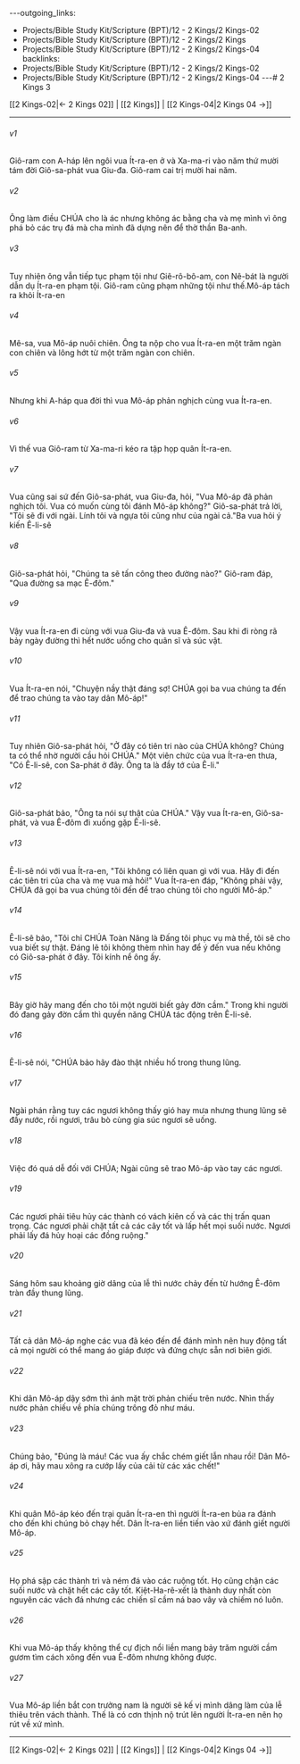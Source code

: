 ---outgoing_links:
  - Projects/Bible Study Kit/Scripture (BPT)/12 - 2 Kings/2 Kings-02
  - Projects/Bible Study Kit/Scripture (BPT)/12 - 2 Kings/2 Kings
  - Projects/Bible Study Kit/Scripture (BPT)/12 - 2 Kings/2 Kings-04
backlinks:
  - Projects/Bible Study Kit/Scripture (BPT)/12 - 2 Kings/2 Kings-02
  - Projects/Bible Study Kit/Scripture (BPT)/12 - 2 Kings/2 Kings-04
---# 2 Kings 3

[[2 Kings-02|← 2 Kings 02]] | [[2 Kings]] | [[2 Kings-04|2 Kings 04 →]]
***



###### v1 
Giô-ram con A-háp lên ngôi vua Ít-ra-en ở và Xa-ma-ri vào năm thứ mười tám đời Giô-sa-phát vua Giu-đa. Giô-ram cai trị mười hai năm. 

###### v2 
Ông làm điều CHÚA cho là ác nhưng không ác bằng cha và mẹ mình vì ông phá bỏ các trụ đá mà cha mình đã dựng nên để thờ thần Ba-anh. 

###### v3 
Tuy nhiên ông vẫn tiếp tục phạm tội như Giê-rô-bô-am, con Nê-bát là người dẫn dụ Ít-ra-en phạm tội. Giô-ram cũng phạm những tội như thế.Mô-áp tách ra khỏi Ít-ra-en 

###### v4 
Mê-sa, vua Mô-áp nuôi chiên. Ông ta nộp cho vua Ít-ra-en một trăm ngàn con chiên và lông hớt từ một trăm ngàn con chiên. 

###### v5 
Nhưng khi A-háp qua đời thì vua Mô-áp phản nghịch cùng vua Ít-ra-en. 

###### v6 
Vì thế vua Giô-ram từ Xa-ma-ri kéo ra tập họp quân Ít-ra-en. 

###### v7 
Vua cũng sai sứ đến Giô-sa-phát, vua Giu-đa, hỏi, "Vua Mô-áp đã phản nghịch tôi. Vua có muốn cùng tôi đánh Mô-áp không?" Giô-sa-phát trả lời, "Tôi sẽ đi với ngài. Lính tôi và ngựa tôi cũng như của ngài cả."Ba vua hỏi ý kiến Ê-li-sê 

###### v8 
Giô-sa-phát hỏi, "Chúng ta sẽ tấn công theo đường nào?" Giô-ram đáp, "Qua đường sa mạc Ê-đôm." 

###### v9 
Vậy vua Ít-ra-en đi cùng với vua Giu-đa và vua Ê-đôm. Sau khi đi ròng rã bảy ngày đường thì hết nước uống cho quân sĩ và súc vật. 

###### v10 
Vua Ít-ra-en nói, "Chuyện nầy thật đáng sợ! CHÚA gọi ba vua chúng ta đến để trao chúng ta vào tay dân Mô-áp!" 

###### v11 
Tuy nhiên Giô-sa-phát hỏi, "Ở đây có tiên tri nào của CHÚA không? Chúng ta có thể nhờ người cầu hỏi CHÚA." Một viên chức của vua Ít-ra-en thưa, "Có Ê-li-sê, con Sa-phát ở đây. Ông ta là đầy tớ của Ê-li." 

###### v12 
Giô-sa-phát bảo, "Ông ta nói sự thật của CHÚA." Vậy vua Ít-ra-en, Giô-sa-phát, và vua Ê-đôm đi xuống gặp Ê-li-sê. 

###### v13 
Ê-li-sê nói với vua Ít-ra-en, "Tôi không có liên quan gì với vua. Hãy đi đến các tiên tri của cha và mẹ vua mà hỏi!" Vua Ít-ra-en đáp, "Không phải vậy, CHÚA đã gọi ba vua chúng tôi đến để trao chúng tôi cho người Mô-áp." 

###### v14 
Ê-li-sê bảo, "Tôi chỉ CHÚA Toàn Năng là Đấng tôi phục vụ mà thề, tôi sẽ cho vua biết sự thật. Đáng lẽ tôi không thèm nhìn hay để ý đến vua nếu không có Giô-sa-phát ở đây. Tôi kính nể ông ấy. 

###### v15 
Bây giờ hãy mang đến cho tôi một người biết gảy đờn cầm." Trong khi người đó đang gảy đờn cầm thì quyền năng CHÚA tác động trên Ê-li-sê. 

###### v16 
Ê-li-sê nói, "CHÚA bảo hãy đào thật nhiều hố trong thung lũng. 

###### v17 
Ngài phán rằng tuy các ngươi không thấy gió hay mưa nhưng thung lũng sẽ đầy nước, rồi ngươi, trâu bò cùng gia súc ngươi sẽ uống. 

###### v18 
Việc đó quá dễ đối với CHÚA; Ngài cũng sẽ trao Mô-áp vào tay các ngươi. 

###### v19 
Các ngươi phải tiêu hủy các thành có vách kiên cố và các thị trấn quan trọng. Các ngươi phải chặt tất cả các cây tốt và lấp hết mọi suối nước. Ngươi phải lấy đá hủy hoại các đồng ruộng." 

###### v20 
Sáng hôm sau khoảng giờ dâng của lễ thì nước chảy đến từ hướng Ê-đôm tràn đầy thung lũng. 

###### v21 
Tất cả dân Mô-áp nghe các vua đã kéo đến để đánh mình nên huy động tất cả mọi người có thể mang áo giáp được và đứng chực sẵn nơi biên giới. 

###### v22 
Khi dân Mô-áp dậy sớm thì ánh mặt trời phản chiếu trên nước. Nhìn thấy nước phản chiếu về phía chúng trông đỏ như máu. 

###### v23 
Chúng bảo, "Đúng là máu! Các vua ấy chắc chém giết lẫn nhau rồi! Dân Mô-áp ơi, hãy mau xông ra cướp lấy của cải từ các xác chết!" 

###### v24 
Khi quân Mô-áp kéo đến trại quân Ít-ra-en thì người Ít-ra-en bủa ra đánh cho đến khi chúng bỏ chạy hết. Dân Ít-ra-en liền tiến vào xứ đánh giết người Mô-áp. 

###### v25 
Họ phá sập các thành trì và ném đá vào các ruộng tốt. Họ cũng chận các suối nước và chặt hết các cây tốt. Kiệt-Ha-rê-xết là thành duy nhất còn nguyên các vách đá nhưng các chiến sĩ cầm ná bao vây và chiếm nó luôn. 

###### v26 
Khi vua Mô-áp thấy không thể cự địch nổi liền mang bảy trăm người cầm gươm tìm cách xông đến vua Ê-đôm nhưng không được. 

###### v27 
Vua Mô-áp liền bắt con trưởng nam là người sẽ kế vị mình dâng làm của lễ thiêu trên vách thành. Thế là có cơn thịnh nộ trút lên người Ít-ra-en nên họ rút về xứ mình.

***
[[2 Kings-02|← 2 Kings 02]] | [[2 Kings]] | [[2 Kings-04|2 Kings 04 →]]
